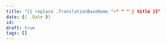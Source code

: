 ```yaml
---
title: "{{ replace .TranslationBaseName "-" " " | title }}"
date: {{ .Date }}
id:
draft: true
tags: []
---
```


